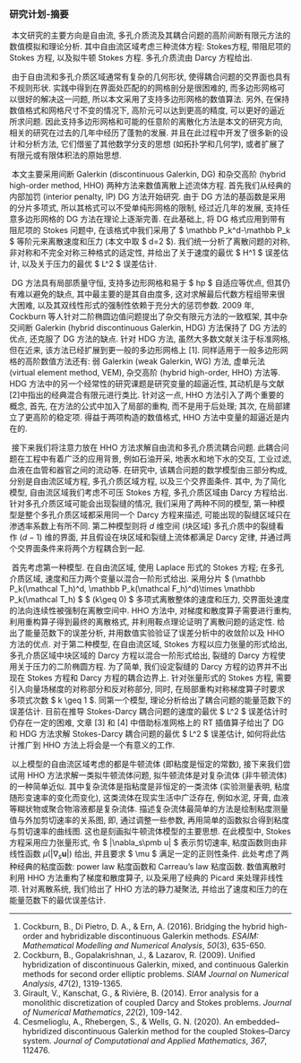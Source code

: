 ### 研究计划-摘要

​		本文研究的主要方向是自由流, 多孔介质流及其耦合问题的高阶间断有限元方法的数值模拟和理论分析. 其中自由流区域考虑三种流体方程:  Stokes方程, 带阻尼项的 Stokes 方程, 以及拟牛顿 Stokes 方程. 多孔介质流由 Darcy 方程给出.

​		由于自由流和多孔介质区域通常有复杂的几何形状, 使得耦合问题的交界面也具有不规则形状. 实践中得到在界面处匹配的的网格剖分是很困难的, 而多边形网格可以很好的解决这一问题, 所以本文采用了支持多边形网格的数值算法. 另外, 在保持数值格式和网格尺寸不变的情况下, 高阶元可以达到更高的精度, 可以更好的逼近所求问题. 因此支持多边形网格和可能的任意阶的离散化方法是本文的研究方向, 相关的研究在过去的几年中经历了蓬勃的发展. 并且在此过程中开发了很多新的设计和分析方法, 它们借鉴了其他数学分支的思想 (如拓扑学和几何学), 或者扩展了有限元或有限体积法的原始思想.

​		本文主要采用间断 Galerkin (discontinuous Galerkin, DG) 和杂交高阶 (hybrid high-order method, HHO) 两种方法来数值离散上述流体方程. 首先我们从经典的内部加罚 (interior penalty, IP) DG 方法开始研究. 由于 DG 方法的基函数是采用的分片多项式, 所以其格式可以不受单纯形网格的限制, 经过近几年的发展, 支持任意多边形网格的 DG 方法在理论上逐渐完善. 在此基础上, 将 DG 格式应用到带有阻尼项的 Stokes 问题中, 在该格式中我们采用了 $ \mathbb P_k^d-\mathbb P_k $ 等阶元来离散速度和压力 (本文中取 $ d=2 $). 我们统一分析了离散问题的对称, 非对称和不完全对称三种格式的适定性, 并给出了关于速度的最优 $ H^1 $ 误差估计, 以及关于压力的最优 $ L^2 $ 误差估计.

​		DG 方法具有局部质量守恒, 支持多边形网格和易于 $ hp $ 自适应等优点, 但其仍有难以避免的缺点, 其中最主要的是其自由度多, 这对求解最后代数方程组带来很大困难, 以及其双线性形式的强制性依赖于充分大的惩罚参数. 2009 年, Cockburn 等人针对二阶椭圆边值问题提出了杂交有限元方法的一致框架, 其中杂交间断 Galerkin (hybrid discontinuous Galerkin, HDG) 方法保持了 DG 方法的优点, 还克服了 DG 方法的缺点. 针对 HDG 方法, 虽然大多数文献关注于标准网格, 但在近来, 该方法已经扩展到更一般的多边形网格上 [1]. 同样适用于一般多边形网格的高阶数值方法还有: 弱 Galerkin (weak Galerkin, WG) 方法, 虚单元法 (virtual element method, VEM), 杂交高阶 (hybrid high-order, HHO) 方法等. HDG 方法中的另一个经常性的研究课题是研究变量的超逼近性, 其动机是与文献[2]中指出的经典混合有限元进行类比. 针对这一点, HHO 方法引入了两个重要的概念, 首先, 在方法的公式中加入了局部的重构, 而不是用于后处理; 其次, 在局部建立了更高阶的稳定项. 得益于两项构造的数值格式, HHO 方法中变量的超逼近是内在的. 

​		接下来我们将注意力放在 HHO 方法求解自由流和多孔介质流耦合问题. 此耦合问题在工程中有着广泛的应用背景, 例如石油开采, 地表水和地下水的交互, 工业过滤, 血液在血管和器官之间的流动等. 在研究中, 该耦合问题的数学模型由三部分构成, 分别是自由流区域方程, 多孔介质区域方程, 以及三个交界面条件. 其中, 为了简化模型, 自由流区域我们考虑不可压 Stokes 方程, 多孔介质区域由 Darcy 方程给出. 针对多孔介质区域可能会出现裂缝的情况, 我们采用了两种不同的模型, 第一种模型是整个多孔介质区域都采用同一个 Darcy 方程来描述, 可能出现的裂缝区域只在渗透率系数上有所不同. 第二种模型则将 $d$ 维空间 (块区域) 多孔介质中的裂缝看作 $(d-1)$ 维的界面, 并且假设在块区域和裂缝上流体都满足 Darcy 定律, 并通过两个交界面条件来将两个方程耦合到一起. 

​		首先考虑第一种模型. 在自由流区域, 使用 Laplace 形式的 Stokes 方程; 在多孔介质区域, 速度和压力两个变量以混合一阶形式给出. 采用分片 $ (\mathbb P_k(\mathcal T_h)^d, \mathbb P_k(\mathcal F_h)^d)\times \mathbb P_k(\mathcal T_h) $ $ (k\geq 0) $ 多项式离散整体的速度和压力, 交界面处速度的法向连续性被强制在离散空间中. HHO 方法中, 对梯度和散度算子需要进行重构, 利用重构算子得到最终的离散格式, 并利用鞍点理论证明了离散问题的适定性. 给出了能量范数下的误差分析, 并用数值实验验证了误差分析中的收敛阶以及 HHO 方法的优点. 对于第二种模型, 在自由流区域, Stokes 方程以应力张量的形式给出, 多孔介质区域中块区域的 Darcy 方程以混合一阶形式给出, 裂缝的 Darcy 方程使用关于压力的二阶椭圆方程. 为了简单, 我们设定裂缝的 Darcy 方程的边界并不出现在 Stokes 方程和 Darcy 方程的耦合边界上. 针对张量形式的 Stokes 方程, 需要引入向量场梯度的对称部分和反对称部分, 同时, 在局部重构对称梯度算子时要求多项式次数 $ k \geq 1 $. 同第一个模型, 理论分析给出了耦合问题的能量范数下的误差估计. 目前在推导 Stokes-Darcy 耦合问题的速度的最优 $ L^2 $ 误差估计时仍存在一定的困难, 文章 [3] 和 [4] 中借助标准网格上的 RT 插值算子给出了 DG 和 HDG 方法求解 Stokes-Darcy 耦合问题的最优 $ L^2 $ 误差估计, 如何将此估计推广到 HHO 方法上将会是一个有意义的工作.

​		以上模型的自由流区域考虑的都是牛顿流体 (即粘度是恒定的常数), 接下来我们尝试用 HHO 方法求解一类拟牛顿流体问题, 拟牛顿流体是对复杂流体 (非牛顿流体) 的一种简单近似. 其中复杂流体是指粘度是非恒定的一类流体 (实验测量表明, 粘度随形变速率的变化而变化), 这类流体在现实生活中广泛存在, 例如水泥, 牙膏, 血液等糊状物或聚合物溶液都是复杂流体. 描述复杂流体最简单的方法是绘制粘度测量值与外加剪切速率的关系图, 即, 通过调整一些参数, 再用简单的函数拟合得到粘度与剪切速率的曲线图. 这也是刻画拟牛顿流体模型的主要思想. 在此模型中, Stokes 方程采用应力张量形式, 令 $ |\nabla_s\pmb u| $ 表示剪切速率, 粘度函数则由非线性函数 $\mu(|\nabla_s \pmb u |)$ 给出, 并且要求 $ \mu $ 满足一定的正则性条件. 此处考虑了两种经典的粘度函数: power law 粘度函数和 Carreau’s law 粘度函数. 数值离散时利用 HHO 方法重构了梯度和散度算子, 以及采用了经典的 Picard 来处理非线性项. 针对离散系统, 我们给出了 HHO 方法的静力凝聚法, 并给出了速度和压力的在能量范数下的最优误差估计. 





---

1. Cockburn, B., Di Pietro, D. A., & Ern, A. (2016). Bridging the  hybrid high-order and hybridizable discontinuous Galerkin methods. *ESAIM: Mathematical Modelling and Numerical Analysis*, *50*(3), 635-650.
2. Cockburn, B., Gopalakrishnan, J., & Lazarov, R. (2009). Unified  hybridization of discontinuous Galerkin, mixed, and continuous Galerkin  methods for second order elliptic problems. *SIAM Journal on Numerical Analysis*, *47*(2), 1319-1365.
3. Girault, V., Kanschat, G., & Rivière, B. (2014). Error analysis for a monolithic discretization of coupled Darcy and Stokes problems. *Journal of Numerical Mathematics*, *22*(2), 109-142.
4. Cesmelioglu, A., Rhebergen, S., & Wells, G. N. (2020). An  embedded–hybridized discontinuous Galerkin method for the coupled  Stokes–Darcy system. *Journal of Computational and Applied Mathematics*, *367*, 112476.